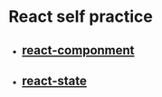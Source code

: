 # React self practice

- ## [react-componment](./react-component/)

- ## [react-state](./react-state/)